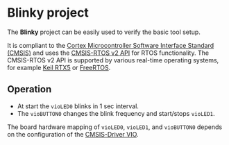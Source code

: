 Blinky project
==============

The **Blinky** project can be easily used to verify the basic tool setup.

It is compliant to the [Cortex Microcontroller Software Interface Standard (CMSIS)](https://arm-software.github.io/CMSIS_5/General/html/index.html)
and uses the [CMSIS-RTOS v2 API](https://arm-software.github.io/CMSIS_5/RTOS2/html/index.html) for RTOS functionality. The CMSIS-RTOS v2 API
is supported by various real-time operating systems, for example [Keil RTX5](https://arm-software.github.io/CMSIS_5/RTOS2/html/rtx5_impl.html) or [FreeRTOS](https://github.com/ARM-software/CMSIS-FreeRTOS).

Operation
---------

 - At start the `vioLED0` blinks in 1 sec interval.
 - The `vioBUTTON0` changes the blink frequency and start/stops `vioLED1`.

The board hardware mapping of `vioLED0`, `vioLED1`, and `vioBUTTON0` depends on the 
configuration of the [CMSIS-Driver VIO](https://arm-software.github.io/CMSIS_5/Driver/html/group__vio__interface__gr.html).
